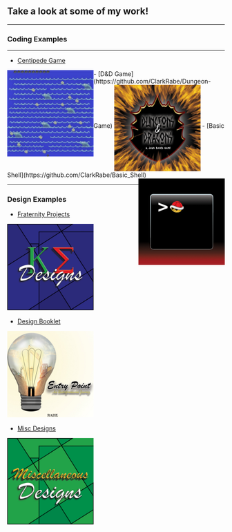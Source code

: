 ## Take a look at some of my work!

---

### Coding Examples

---

- [Centipede Game](https://github.com/ClarkRabe/Centipede-Game)
<img src="images/centipedeGame.JPG?raw=true" height="200" width="200" align="left"/>
- [D&D Game](https://github.com/ClarkRabe/Dungeon-Game)
<img src="images/dndimg.jpg?raw=true" height="200" width="200" align="middle"/>
- [Basic Shell](https://github.com/ClarkRabe/Basic_Shell)
<img src="images/shellimg.jpg?raw=true" height="200" width="200" align="right"/>

---

### Design Examples

- [Fraternity Projects](https://github.com/ClarkRabe/Fraternity_Designs)
<img src="images/ke_cover.jpg?raw=true" height="200" width="200"/>

- [Design Booklet](/pdf/desn216_final-booklet_120919_v2_CR.pdf)
<img src="images/project_cover.jpg?raw=true" height="200" width="200"/>

- [Misc Designs](https://github.com/ClarkRabe/Misc_Designs)
<img src="images/misc_cover.jpg?raw=true" height="200" width="200"/>





